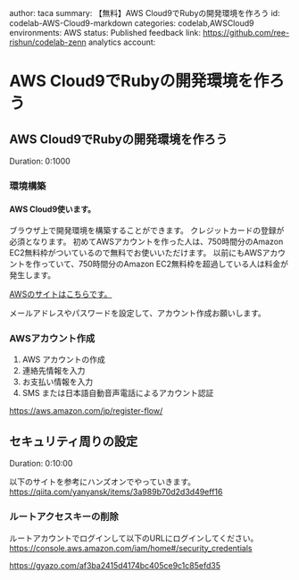 author: taca
summary: 【無料】AWS Cloud9でRubyの開発環境を作ろう
id: codelab-AWS-Cloud9-markdown
categories: codelab,AWSCloud9
environments: AWS
status: Published
feedback link: https://github.com/ree-rishun/codelab-zenn
analytics account:


# AWS Cloud9でRubyの開発環境を作ろう

## AWS Cloud9でRubyの開発環境を作ろう
Duration: 0:1000

### 環境構築
#### AWS Cloud9使います。
ブラウザ上で開発環境を構築することができます。
クレジットカードの登録が必須となります。
初めてAWSアカウントを作った人は、750時間分のAmazon EC2無料枠がついているので無料でお使いいただけます。
以前にもAWSアカウントを作っていて、750時間分のAmazon EC2無料枠を超過している人は料金が発生します。

[AWSのサイトはこちらです。](https://aws.amazon.com/jp/)

メールアドレスやパスワードを設定して、アカウント作成お願いします。
### AWSアカウント作成

1. AWS アカウントの作成
2. 連絡先情報を入力
3. お支払い情報を入力
4. SMS または日本語自動音声電話によるアカウント認証

https://aws.amazon.com/jp/register-flow/

## セキュリティ周りの設定
Duration: 0:10:00

以下のサイトを参考にハンズオンでやっていきます。
https://qiita.com/yanyansk/items/3a989b70d2d3d49eff16

### ルートアクセスキーの削除
ルートアカウントでログインして以下のURLにログインしてください。
https://console.aws.amazon.com/iam/home#/security_credentials

https://gyazo.com/af3ba2415d4174bc405ce9c1c85efd35
